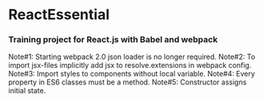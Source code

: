 # ReactEssential
### Training project for React.js with Babel and webpack

Note#1: Starting webpack 2.0 json loader is no longer required.
Note#2: To import jsx-files implicitly add jsx to resolve.extensions in webpack config.
Note#3: Import styles to components without local variable.
Note#4: Every property in ES6 classes must be a method.
Note#5: Constructor assigns initial state.
